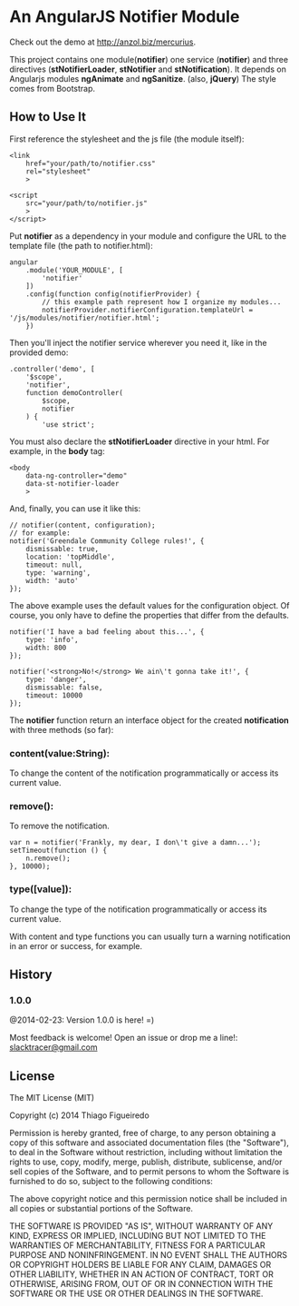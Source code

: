An AngularJS Notifier Module
============================

Check out the demo at http://anzol.biz/mercurius.

This project contains one module(**notifier**) one service (**notifier**) and three directives (**stNotifierLoader**, **stNotifier** and **stNotification**).
It depends on Angularjs modules **ngAnimate** and **ngSanitize**. (also, **jQuery**)
The style comes from Bootstrap.

## How to Use It

First reference the stylesheet and the js file (the module itself):

    <link
        href="your/path/to/notifier.css"
        rel="stylesheet"
        >

    <script
        src="your/path/to/notifier.js"
        >
    </script>

Put **notifier** as a dependency in your module and configure the URL to the template file (the path to notifier.html):

    angular
        .module('YOUR_MODULE', [
            'notifier'
        ])
        .config(function config(notifierProvider) {
            // this example path represent how I organize my modules...
            notifierProvider.notifierConfiguration.templateUrl = '/js/modules/notifier/notifier.html';
        })

Then you'll inject the notifier service wherever you need it, like in the provided demo:

    .controller('demo', [
        '$scope',
        'notifier',
        function demoController(
            $scope,
            notifier
        ) {
            'use strict';

You must also declare the **stNotifierLoader** directive in your html. For example, in the **body** tag:

    <body
        data-ng-controller="demo"
        data-st-notifier-loader
        >

And, finally, you can use it like this:

    // notifier(content, configuration);
    // for example:
    notifier('Greendale Community College rules!', {
        dismissable: true,
        location: 'topMiddle',
        timeout: null,
        type: 'warning',
        width: 'auto'
    });

The above example uses the default values for the configuration object. Of course, you only have to define the properties that differ from the defaults.

    notifier('I have a bad feeling about this...', {
        type: 'info',
        width: 800
    });

    notifier('<strong>No!</strong> We ain\'t gonna take it!', {
        type: 'danger',
        dismissable: false,
        timeout: 10000
    });

The **notifier** function return an interface object for the created **notification** with three methods (so far):

### content(value:String):
To change the content of the notification programmatically or access its current value.

### remove():
To remove the notification.

    var n = notifier('Frankly, my dear, I don\'t give a damn...');
    setTimeout(function () {
        n.remove();
    }, 10000);

### type([value]):
To change the type of the notification programmatically or access its current value.

With content and type functions you can usually turn a warning notification in an error or success, for example.

## History

### 1.0.0
@2014-02-23: Version 1.0.0 is here! =)


Most feedback is welcome! Open an issue or drop me a line!: slacktracer@gmail.com


## License

The MIT License (MIT)

Copyright (c) 2014 Thiago Figueiredo

Permission is hereby granted, free of charge, to any person obtaining a copy of
this software and associated documentation files (the "Software"), to deal in
the Software without restriction, including without limitation the rights to
use, copy, modify, merge, publish, distribute, sublicense, and/or sell copies of
the Software, and to permit persons to whom the Software is furnished to do so,
subject to the following conditions:

The above copyright notice and this permission notice shall be included in all
copies or substantial portions of the Software.

THE SOFTWARE IS PROVIDED "AS IS", WITHOUT WARRANTY OF ANY KIND, EXPRESS OR
IMPLIED, INCLUDING BUT NOT LIMITED TO THE WARRANTIES OF MERCHANTABILITY, FITNESS
FOR A PARTICULAR PURPOSE AND NONINFRINGEMENT. IN NO EVENT SHALL THE AUTHORS OR
COPYRIGHT HOLDERS BE LIABLE FOR ANY CLAIM, DAMAGES OR OTHER LIABILITY, WHETHER
IN AN ACTION OF CONTRACT, TORT OR OTHERWISE, ARISING FROM, OUT OF OR IN
CONNECTION WITH THE SOFTWARE OR THE USE OR OTHER DEALINGS IN THE SOFTWARE.
